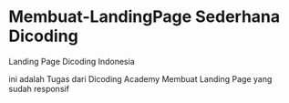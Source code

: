 # Membuat-LandingPage Sederhana Dicoding
Landing Page Dicoding Indonesia

ini adalah Tugas dari Dicoding Academy Membuat Landing Page yang sudah responsif
